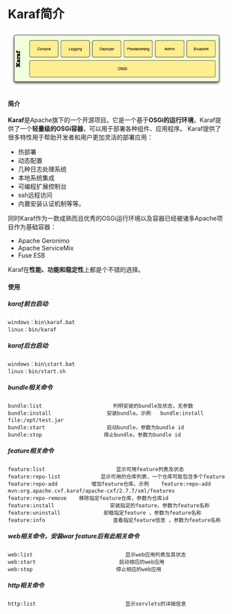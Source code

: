 Karaf简介
=========
![Karaf](images/karaf.png)
#### 简介
**Karaf**是Apache旗下的一个开源项目。它是一个基于**OSGi的运行环境**，Karaf提供了一个**轻量级的OSGi容器**，可以用于部署各种组件、应用程序。
Karaf提供了很多特性用于帮助开发者和用户更加灵活的部署应用：
- 热部署
- 动态配置
- 几种日志处理系统
- 本地系统集成
- 可编程扩展控制台
- ssh远程访问
- 内置安装认证机制等等。

同时Karaf作为一款成熟而且优秀的OSGi运行环境以及容器已经被诸多Apache项目作为基础容器：
- Apache Geronimo
- Apache ServiceMix
- Fuse ESB

Karaf在**性能、功能和稳定性**上都是个不错的选择。

#### 使用
##### karaf前台启动

    windows：bin\karaf.bat
    linux：bin/karaf

##### karaf后台启动

    windows：bin\start.bat
    linux：bin/start.sh

##### bundle相关命令

    bundle:list                       列明安装的bundle及状态，无参数
    bundle:install                  安装bundle。示例   bundle:install file:/opt/test.jar 
    bundle:start                    启动bundle，参数为bundle id
    bundle:stop                    停止bundle，参数为bundle id

##### feature相关命令

    feature:list                       显示可用feature列表及状态
    feature:repo-list             显示可用的仓库列表，一个仓库可能包含多个feature
    feature:repo-add           增加feature仓库。示例    feature:repo-add mvn:org.apache.cxf.karaf/apache-cxf/2.7.7/xml/features
    feature:repo-remove    移除指定feature仓库，参数为仓库id
    feature:install                  安装指定的feature，参数为feature名称
    feature:uninstall              卸载指定feature ，参数为feature名称   
    feature:info                      查看指定feature信息 ，参数为feature名称   


##### web相关命令，安装war feature后有此相关命令

    web:list                              显示web应用列表及其状态
    web:start                           启动相应的web应用
    web:stop                           停止相应的web应用

##### http相关命令   

    http:list                             显示servlets的详细信息